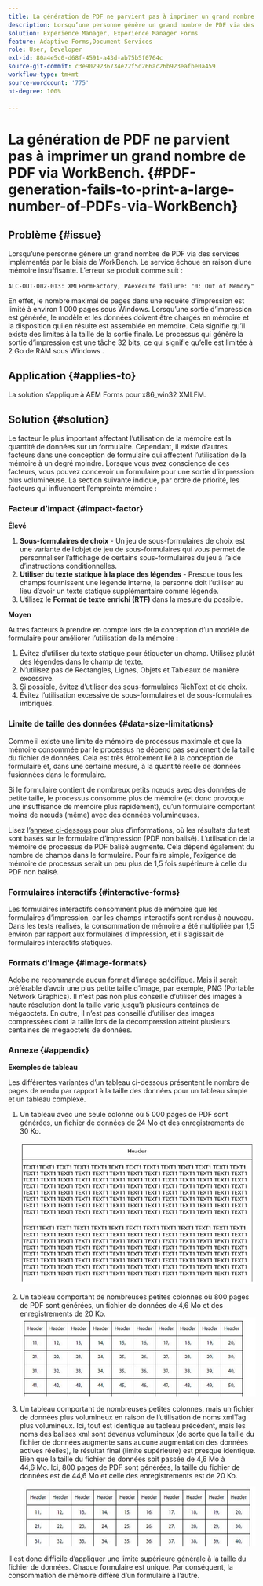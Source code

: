 ```yaml
---
title: La génération de PDF ne parvient pas à imprimer un grand nombre de PDF avec WorkBench.
description: Lorsqu’une personne génère un grand nombre de PDF via des services implémentés par le biais de WorkBench, le service d’impression échoue.
solution: Experience Manager, Experience Manager Forms
feature: Adaptive Forms,Document Services
role: User, Developer
exl-id: 80a4e5c0-d68f-4591-a43d-ab75b5f0764c
source-git-commit: c3e9029236734e22f5d266ac26b923eafbe0a459
workflow-type: tm+mt
source-wordcount: '775'
ht-degree: 100%

---
```


# La génération de PDF ne parvient pas à imprimer un grand nombre de PDF via WorkBench. {#PDF-generation-fails-to-print-a-large-number-of-PDFs-via-WorkBench}

## Problème {#issue}

Lorsqu’une personne génère un grand nombre de PDF via des services implémentés par le biais de WorkBench. Le service échoue en raison d’une mémoire insuffisante. L’erreur se produit comme suit :

`ALC-OUT-002-013: XMLFormFactory, PAexecute failure: "0: Out of Memory"`

<!-- Attached is a simplified template (BollatoRiservatiLandscape_table_simple.xdp) that simulates the problem.
Using the Designer, if we associate the template "BollatoRiservatiLandscape_table_semplice.xdp" with the XML file "BollatoRiservati.xml" during the generation of the pdf, the process comes to occupy 1.6 Gb of RAM. On the server side, with the complete template, the pdf generation process breaks down, occupying 2 GB of RAM.-->

En effet, le nombre maximal de pages dans une requête d’impression est limité à environ 1 000 pages sous Windows. Lorsqu’une sortie d’impression est générée, le modèle et les données doivent être chargés en mémoire et la disposition qui en résulte est assemblée en mémoire. Cela signifie qu’il existe des limites à la taille de la sortie finale. Le processus qui génère la sortie d’impression est une tâche 32 bits, ce qui signifie qu’elle est limitée à 2 Go de RAM sous Windows <!--and 4 GB on UNIX-->.

## Application {#applies-to}

La solution s’applique à AEM Forms <!--JEE Server and AEM Forms on OSGi Server--> pour x86_win32 XMLFM.

## Solution {#solution}

Le facteur le plus important affectant l’utilisation de la mémoire est la quantité de données sur un formulaire. Cependant, il existe d’autres facteurs dans une conception de formulaire qui affectent l’utilisation de la mémoire à un degré moindre. Lorsque vous avez conscience de ces facteurs, vous pouvez concevoir un formulaire pour une sortie d’impression plus volumineuse. La section suivante indique, par ordre de priorité, les facteurs qui influencent l’empreinte mémoire :

### Facteur d’impact {#impact-factor}

**Élevé**

1. **Sous-formulaires de choix** - Un jeu de sous-formulaires de choix est une variante de l’objet de jeu de sous-formulaires qui vous permet de personnaliser l’affichage de certains sous-formulaires du jeu à l’aide d’instructions conditionnelles.
1. **Utiliser du texte statique à la place des légendes** - Presque tous les champs fournissent une légende interne, la personne doit l’utiliser au lieu d’avoir un texte statique supplémentaire comme légende.
1. Utilisez le **Format de texte enrichi (RTF)** dans la mesure du possible.

**Moyen**

Autres facteurs à prendre en compte lors de la conception d’un modèle de formulaire pour améliorer l’utilisation de la mémoire :

1. Évitez d’utiliser du texte statique pour étiqueter un champ. Utilisez plutôt des légendes dans le champ de texte.
2. N’utilisez pas de Rectangles, Lignes, Objets et Tableaux de manière excessive.
3. Si possible, évitez d’utiliser des sous-formulaires RichText et de choix.
4. Évitez l’utilisation excessive de sous-formulaires et de sous-formulaires imbriqués.

### Limite de taille des données {#data-size-limitations}

Comme il existe une limite de mémoire de processus maximale et que la mémoire consommée par le processus ne dépend pas seulement de la taille du fichier de données. Cela est très étroitement lié à la conception de formulaire et, dans une certaine mesure, à la quantité réelle de données fusionnées dans le formulaire.

Si le formulaire contient de nombreux petits nœuds avec des données de petite taille, le processus consomme plus de mémoire (et donc provoque une insuffisance de mémoire plus rapidement), qu’un formulaire comportant moins de nœuds (même) avec des données volumineuses.

Lisez l’[annexe ci-dessous](#appendix) pour plus d’informations, où les résultats du test sont basés sur le formulaire d’impression (PDF non balisé). L’utilisation de la mémoire de processus de PDF balisé augmente. Cela dépend également du nombre de champs dans le formulaire. Pour faire simple, l’exigence de mémoire de processus serait un peu plus de 1,5 fois supérieure à celle du PDF non balisé.

### Formulaires interactifs {#interactive-forms}

Les formulaires interactifs consomment plus de mémoire que les formulaires d’impression, car les champs interactifs sont rendus à nouveau. Dans les tests réalisés, la consommation de mémoire a été multipliée par 1,5 environ par rapport aux formulaires d’impression, et il s’agissait de formulaires interactifs statiques.

### Formats d’image {#image-formats}

Adobe ne recommande aucun format d’image spécifique. Mais il serait préférable d’avoir une plus petite taille d’image, par exemple, PNG (Portable Network Graphics). Il n’est pas non plus conseillé d’utiliser des images à haute résolution dont la taille varie jusqu’à plusieurs centaines de mégaoctets. En outre, il n’est pas conseillé d’utiliser des images compressées dont la taille lors de la décompression atteint plusieurs centaines de mégaoctets de données.

### Annexe {#appendix}

**Exemples de tableau**

Les différentes variantes d’un tableau ci-dessous présentent le nombre de pages de rendu par rapport à la taille des données pour un tableau simple et un tableau complexe.

1. Un tableau avec une seule colonne où 5 000 pages de PDF sont générées, un fichier de données de 24 Mo et des enregistrements de 30 Ko.

   ![table_single_column](/help/forms/using/assets/table_single_column.png)

1. Un tableau comportant de nombreuses petites colonnes où 800 pages de PDF sont générées, un fichier de données de 4,6 Mo et des enregistrements de 20 Ko.
   ![table_many_small_columns](/help/forms/using/assets/table_many_small_columns.png)

1. Un tableau comportant de nombreuses petites colonnes, mais un fichier de données plus volumineux en raison de l’utilisation de noms xmlTag plus volumineux.
Ici, tout est identique au tableau précédent, mais les noms des balises xml sont devenus volumineux (de sorte que la taille du fichier de données augmente sans aucune augmentation des données actives réelles), le résultat final (limite supérieure) est presque identique. Bien que la taille du fichier de données soit passée de 4,6 Mo à 44,6 Mo. Ici, 800 pages de PDF sont générées, la taille du fichier de données est de 44,6 Mo et celle des enregistrements est de 20 Ko.

   ![table_bigger_xml_tagname](/help/forms/using/assets/table_bigger_xml_tagname.png)

Il est donc difficile d’appliquer une limite supérieure générale à la taille du fichier de données. Chaque formulaire est unique. Par conséquent, la consommation de mémoire diffère d’un formulaire à l’autre.
